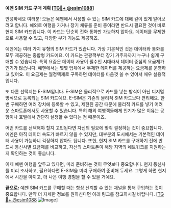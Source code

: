 **예멘 SIM 카드 구매 계획 [[TG💪+ @esim1088](https://t.me/s/esim1088)]**

안녕하세요 여러분! 오늘은 예멘에서 사용할 수 있는 SIM 카드에 대해 깊이 있게 알아보려고 합니다. 해외로 여행을 가거나 장기 체류를 준비 중이라면 반드시 필요한 것이 바로 현지 SIM 카드입니다. 이 카드는 단순히 전화 통화만 가능하지 않아요. 데이터를 무제한으로 사용할 수 있고, 다양한 부가 기능도 제공하죠.

예멘에는 여러 가지 유형의 SIM 카드가 있습니다. 가장 기본적인 것은 데이터와 통화를 모두 제공하는 종합형 카드예요. 이 카드는 관광객부터 장기 거주자까지 누구나 쉽게 구매할 수 있습니다. 특히 요즘은 데이터 사용이 필수인 시대라서 데이터 중심의 요금제가 인기가 많습니다. 예멘에서는 몇몇 업체에서 무제한 데이터를 제공하는 요금제를 운영하고 있어요. 이 요금제는 월정액제로 구독하면 데이터를 마음껏 쓸 수 있어서 매우 실용적입니다.

또 다른 선택지는 E-SIM입니다. E-SIM은 물리적으로 카드를 넣는 방식이 아닌 디지털 방식으로 등록되는 SIM 카드예요. E-SIM은 기존의 물리적 SIM 카드보다 편리해요. 한 번 구매하면 여러 장치에 등록할 수 있고, 제한된 공간 때문에 물리적 카드를 넣기 어려운 스마트폰에서도 사용할 수 있습니다. 특히 해외 여행객들에게 인기가 많은 이유는 공항이나 호텔에서 간단히 설정할 수 있다는 점 때문이죠.

어떤 카드를 선택해야 할지 고민된다면 자신의 필요에 맞춰 결정하는 것이 중요합니다. 예멘은 아직 데이터 속도가 빠르지 않을 수 있지만, 대부분의 도시에서는 기본적인 데이터 사용이 가능하니 걱정하지 않아도 됩니다. 또한, 현지 SIM 카드를 구매하기 전에 반드시 통신사별 요금제를 비교하고, 자신의 스마트폰이 해당 지역의 네트워크를 지원하는지 확인하는 것이 좋습니다.

이제 예멘 여행을 앞두고 있다면, 미리 준비하는 것이 무엇보다 중요합니다. 현지 통신사를 미리 조사하고, 필요하다면 E-SIM을 미리 구매하여 준비해 두세요. 그렇게 하면 현지에서 시간을 아끼고, 더 나은 여행 경험을 할 수 있을 거예요.

**끝으로:** 예멘 SIM 카드를 구매할 때는 항상 신뢰할 수 있는 채널을 통해 구입하는 것이 중요합니다. 만약 더 자세한 정보를 원하신다면 아래 링크를 참고하시길 바랍니다. [[TG💪+ @esim1088](https://t.me/s/esim1088) ![Image](https://i.postimg.cc/Y0z9fWf4/image.png)]